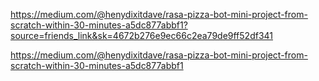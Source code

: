 https://medium.com/@henydixitdave/rasa-pizza-bot-mini-project-from-scratch-within-30-minutes-a5dc877abbf1?source=friends_link&sk=4672b276e9ec66c2ea79de9ff52df341

https://medium.com/@henydixitdave/rasa-pizza-bot-mini-project-from-scratch-within-30-minutes-a5dc877abbf1
